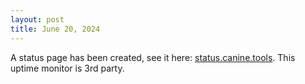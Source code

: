 ```yaml
---
layout: post
title: June 20, 2024
---
```

A status page has been created, see it here: [status.canine.tools](https://status.canine.tools). This uptime monitor is 3rd party.
